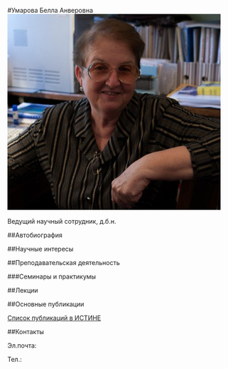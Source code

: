 #Умарова Белла Анверовна
![Умарова Белла Анверовна](./umarova.jpg "Умарова Белла Анверовна")

Ведущий научный сотрудник, д.б.н.

##Автобиография

##Научные интересы

##Преподавательская деятельность

###Семинары и практикумы

##Лекции

##Основные публикации

[Список публикаций в ИСТИНЕ](http://istina.msu.ru/profile/bellaumarova/)

##Контакты

Эл.почта:

Тел.: